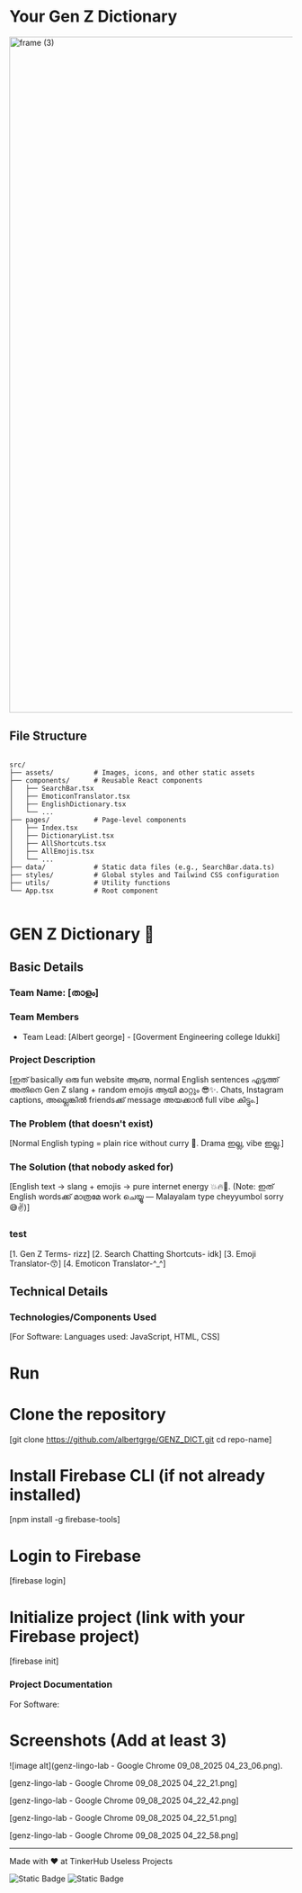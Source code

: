 # Your Gen Z Dictionary 
<img width="3188" height="1202" alt="frame (3)" src="https://github.com/user-attachments/assets/517ad8e9-ad22-457d-9538-a9e62d137cd7" />

## File Structure

```

src/
├── assets/          # Images, icons, and other static assets
├── components/      # Reusable React components
│   ├── SearchBar.tsx
│   ├── EmoticonTranslator.tsx
│   ├── EnglishDictionary.tsx
│   └── ...
├── pages/           # Page-level components
│   ├── Index.tsx
│   ├── DictionaryList.tsx
│   ├── AllShortcuts.tsx
│   ├── AllEmojis.tsx
│   └── ...
├── data/            # Static data files (e.g., SearchBar.data.ts)
├── styles/          # Global styles and Tailwind CSS configuration
├── utils/           # Utility functions
└── App.tsx          # Root component


```

# GEN Z Dictionary 🎯


## Basic Details
### Team Name: [താളം]


### Team Members
- Team Lead: [Albert george] - [Goverment Engineering college Idukki]


### Project Description

[ഇത് basically ഒരു fun website ആണു, normal English sentences എടുത്ത് അതിനെ Gen Z slang + random emojis ആയി മാറ്റും 😎✨. Chats, Instagram captions, അല്ലെങ്കിൽ friends‌ക്ക് message അയക്കാൻ full vibe കിട്ടും.]

### The Problem (that doesn't exist)
[Normal English typing = plain rice without curry 🍚. Drama ഇല്ല, vibe ഇല്ല.]

### The Solution (that nobody asked for)
[English text → slang + emojis → pure internet energy 💥🔥💃.
(Note: ഇത് English words‌ക്ക് മാത്രമേ work ചെയ്യൂ — Malayalam type cheyyumbol sorry 😅✌️)]

### test
[1. Gen Z Terms- rizz]
[2. Search Chatting Shortcuts- idk]
[3. Emoji Translator-😙]
[4. Emoticon Translator-^_^]


## Technical Details
### Technologies/Components Used
[For Software:
Languages used: JavaScript, HTML, CSS]

# Run
# Clone the repository
[git clone https://github.com/albertgrge/GENZ_DICT.git
cd repo-name]

# Install Firebase CLI (if not already installed)
[npm install -g firebase-tools]

# Login to Firebase
[firebase login]

# Initialize project (link with your Firebase project)
[firebase init]


### Project Documentation
For Software:

# Screenshots (Add at least 3)
![image alt](genz-lingo-lab - Google Chrome 09_08_2025 04_23_06.png).

[genz-lingo-lab - Google Chrome 09_08_2025 04_22_21.png]

[genz-lingo-lab - Google Chrome 09_08_2025 04_22_42.png]

[genz-lingo-lab - Google Chrome 09_08_2025 04_22_51.png]

[genz-lingo-lab - Google Chrome 09_08_2025 04_22_58.png]




---
Made with ❤️ at TinkerHub Useless Projects 

![Static Badge](https://img.shields.io/badge/TinkerHub-24?color=%23000000&link=https%3A%2F%2Fwww.tinkerhub.org%2F)
![Static Badge](https://img.shields.io/badge/UselessProjects--25-25?link=https%3A%2F%2Fwww.tinkerhub.org%2Fevents%2FQ2Q1TQKX6Q%2FUseless%2520Projects)





